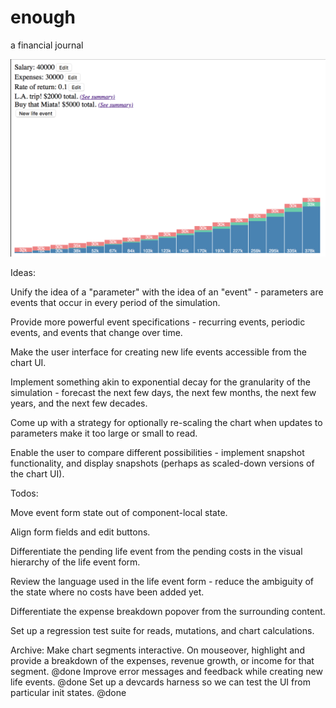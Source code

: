 # enough
a financial journal

![current state](https://raw.githubusercontent.com/stijlist/enough/master/screenshots/enough-2016-07-05.png)


Ideas:

Unify the idea of a "parameter" with the idea of an "event" - parameters are events that occur in every period of the simulation.

Provide more powerful event specifications - recurring events, periodic events, and events that change over time.

Make the user interface for creating new life events accessible from the chart UI.

Implement something akin to exponential decay for the granularity of the simulation - forecast the next few days, the next few months, the next few years, and the next few decades.

Come up with a strategy for optionally re-scaling the chart when updates to parameters make it too large or small to read.

Enable the user to compare different possibilities - implement snapshot functionality, and display snapshots (perhaps as scaled-down versions of the chart UI).

Todos:

Move event form state out of component-local state.

Align form fields and edit buttons.

Differentiate the pending life event from the pending costs in the visual hierarchy of the life event form.

Review the language used in the life event form - reduce the ambiguity of the state where no costs have been added yet.

Differentiate the expense breakdown popover from the surrounding content.

Set up a regression test suite for reads, mutations, and chart calculations.

Archive:
Make chart segments interactive. On mouseover, highlight and provide a breakdown of the expenses, revenue growth, or income for that segment. @done
Improve error messages and feedback while creating new life events. @done
Set up a devcards harness so we can test the UI from particular init states. @done
